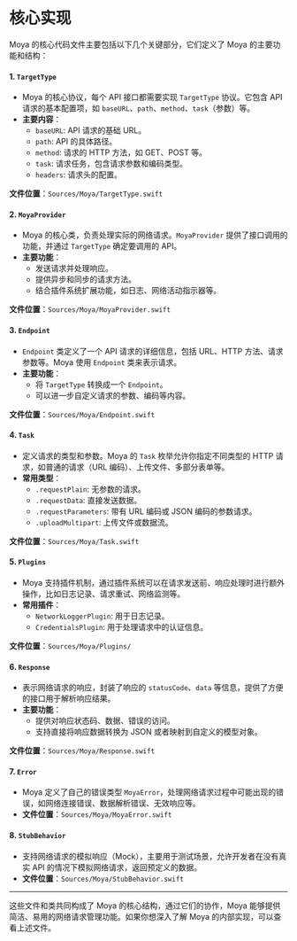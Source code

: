 # 核心实现

Moya 的核心代码文件主要包括以下几个关键部分，它们定义了 Moya 的主要功能和结构：

#### 1. **`TargetType`**

* Moya 的核心协议，每个 API 接口都需要实现 `TargetType` 协议。它包含 API 请求的基本配置项，如 `baseURL`、`path`、`method`、`task`（参数）等。
* **主要内容**：
  * `baseURL`: API 请求的基础 URL。
  * `path`: API 的具体路径。
  * `method`: 请求的 HTTP 方法，如 GET、POST 等。
  * `task`: 请求任务，包含请求参数和编码类型。
  * `headers`: 请求头的配置。

**文件位置**：`Sources/Moya/TargetType.swift`

#### 2. **`MoyaProvider`**

* Moya 的核心类，负责处理实际的网络请求。`MoyaProvider` 提供了接口调用的功能，并通过 `TargetType` 确定要调用的 API。
* **主要功能**：
  * 发送请求并处理响应。
  * 提供异步和同步的请求方法。
  * 结合插件系统扩展功能，如日志、网络活动指示器等。

**文件位置**：`Sources/Moya/MoyaProvider.swift`

#### 3. **`Endpoint`**

* `Endpoint` 类定义了一个 API 请求的详细信息，包括 URL、HTTP 方法、请求参数等。Moya 使用 `Endpoint` 类来表示请求。
* **主要功能**：
  * 将 `TargetType` 转换成一个 `Endpoint`。
  * 可以进一步自定义请求的参数、编码等内容。

**文件位置**：`Sources/Moya/Endpoint.swift`

#### 4. **`Task`**

* 定义请求的类型和参数。Moya 的 `Task` 枚举允许你指定不同类型的 HTTP 请求，如普通的请求（URL 编码）、上传文件、多部分表单等。
* **常用类型**：
  * `.requestPlain`: 无参数的请求。
  * `.requestData`: 直接发送数据。
  * `.requestParameters`: 带有 URL 编码或 JSON 编码的参数请求。
  * `.uploadMultipart`: 上传文件或数据流。

**文件位置**：`Sources/Moya/Task.swift`

#### 5. **`Plugins`**

* Moya 支持插件机制，通过插件系统可以在请求发送前、响应处理时进行额外操作，比如日志记录、请求重试、网络监测等。
* **常用插件**：
  * `NetworkLoggerPlugin`: 用于日志记录。
  * `CredentialsPlugin`: 用于处理请求中的认证信息。

**文件位置**：`Sources/Moya/Plugins/`

#### 6. **`Response`**

* 表示网络请求的响应，封装了响应的 `statusCode`、`data` 等信息，提供了方便的接口用于解析响应结果。
* **主要功能**：
  * 提供对响应状态码、数据、错误的访问。
  * 支持直接将响应数据转换为 JSON 或者映射到自定义的模型对象。

**文件位置**：`Sources/Moya/Response.swift`

#### 7. **`Error`**

* Moya 定义了自己的错误类型 `MoyaError`，处理网络请求过程中可能出现的错误，如网络连接错误、数据解析错误、无效响应等。
* **文件位置**：`Sources/Moya/MoyaError.swift`

#### 8. **`StubBehavior`**

* 支持网络请求的模拟响应（Mock），主要用于测试场景，允许开发者在没有真实 API 的情况下模拟网络请求，返回预定义的数据。
* **文件位置**：`Sources/Moya/StubBehavior.swift`

***

这些文件和类共同构成了 Moya 的核心结构，通过它们的协作，Moya 能够提供简洁、易用的网络请求管理功能。如果你想深入了解 Moya 的内部实现，可以查看上述文件。
